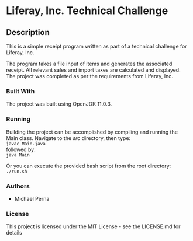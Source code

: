 # Liferay, Inc. Technical Challenge

## Description
This is a simple receipt program written as part of a technical challenge for Liferay, Inc.

The program takes a file input of items and generates the associated receipt.  All relevant sales and import taxes are calculated and displayed.
The project was completed as per the requirements from Liferay, Inc.

### Built With

The project was built using OpenJDK 11.0.3.

### Running

Building the project can be accomplished by compiling and running the Main class.  Navigate to the *src* directory, then type:  
```javac Main.java```  
followed by:  
```java Main```  
  
Or you can execute the provided bash script from the root directory:  
```./run.sh```  

### Authors

* Michael Perna

### License

This project is licensed under the MIT License - see the LICENSE.md for details
